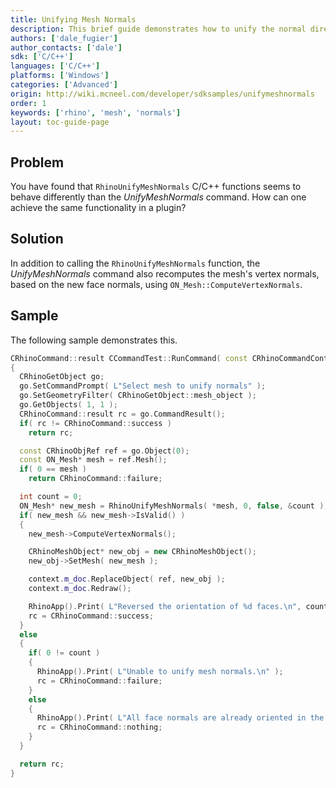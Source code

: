 ```yaml
---
title: Unifying Mesh Normals
description: This brief guide demonstrates how to unify the normal direction of mesh faces using C/C++.
authors: ['dale_fugier']
author_contacts: ['dale']
sdk: ['C/C++']
languages: ['C/C++']
platforms: ['Windows']
categories: ['Advanced']
origin: http://wiki.mcneel.com/developer/sdksamples/unifymeshnormals
order: 1
keywords: ['rhino', 'mesh', 'normals']
layout: toc-guide-page
---
```


 
## Problem

You have found that `RhinoUnifyMeshNormals` C/C++ functions seems to behave differently than the *UnifyMeshNormals* command.  How can one achieve the same functionality in a plugin?

## Solution

In addition to calling the `RhinoUnifyMeshNormals` function, the *UnifyMeshNormals* command also recomputes the mesh's vertex normals, based on the new face normals, using `ON_Mesh::ComputeVertexNormals`.

## Sample

The following sample demonstrates this.

```cpp
CRhinoCommand::result CCommandTest::RunCommand( const CRhinoCommandContext& context )
{
  CRhinoGetObject go;
  go.SetCommandPrompt( L"Select mesh to unify normals" );
  go.SetGeometryFilter( CRhinoGetObject::mesh_object );
  go.GetObjects( 1, 1 );
  CRhinoCommand::result rc = go.CommandResult();
  if( rc != CRhinoCommand::success )
    return rc;

  const CRhinoObjRef ref = go.Object(0);
  const ON_Mesh* mesh = ref.Mesh();
  if( 0 == mesh )
    return CRhinoCommand::failure;

  int count = 0;
  ON_Mesh* new_mesh = RhinoUnifyMeshNormals( *mesh, 0, false, &count );
  if( new_mesh && new_mesh->IsValid() )
  {
    new_mesh->ComputeVertexNormals();

    CRhinoMeshObject* new_obj = new CRhinoMeshObject();
    new_obj->SetMesh( new_mesh );

    context.m_doc.ReplaceObject( ref, new_obj );
    context.m_doc.Redraw();

    RhinoApp().Print( L"Reversed the orientation of %d faces.\n", count );
    rc = CRhinoCommand::success;
  }
  else
  {
    if( 0 != count )
    {
      RhinoApp().Print( L"Unable to unify mesh normals.\n" );
      rc = CRhinoCommand::failure;
    }
    else
    {
      RhinoApp().Print( L"All face normals are already oriented in the same direction.\n" );
      rc = CRhinoCommand::nothing;
    }
  }

  return rc;
}
```
